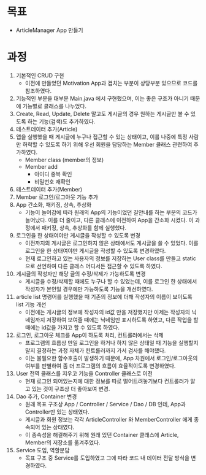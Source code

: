 # 목표
- ArticleManager App 만들기

# 과정
1. 기본적인 CRUD 구현
   - 이전에 만들었던 Motivation App과 겹치는 부분이 상당부분 있으므로 코드를 참조하였다.
2. 기능적인 부분을 대부분 Main.java 에서 구현했으며, 이는 좋은 구조가 아니기 때문에 기능별로 클래스를 나누었다.
3. Create, Read, Update, Delete 말고도 게시글의 경우 원하는 게시글만 볼 수 있도록 하는 기능(검색)도 추가하였다.
4. 테스트데이터 추가(Article)
5. 앱을 실행했을 때 게시글에 누구나 접근할 수 있는 상태이고, 이를 나중에 특정 사람만 허락할 수 있도록 하기 위해 우선 회원을 담당하는 Member 클래스 관련하여 추가하였다.
   - Member class (member의 정보)
   - Member add
     - 아이디 중복 확인
     - 비밀번호 재확인
6. 테스트데이터 추가(Member)
7. Member 로그인/로그아웃 기능 추가
8. App 간소화, 패키징, 상속, 추상화
   - 기능이 늘어감에 따라 원래의 App의 기능이었던 길안내를 하는 부분의 코드가 늘어났다. 이를 더 줄이고, 다른 클래스에 이전하여 App을 간소화 시켰다. 이 과정에서 패키징, 상속, 추상화를 함께 실행했다.
9. 로그인을 한 상태여야만 게시글을 작성할 수 있도록 변경
   - 이전까지의 게시글은 로그인하지 않은 상태에서도 게시글을 쓸 수 있었다. 이를 로그인을 한 상태여야만 게시글을 작성할 수 있도록 변경하였다.
   - 현재 로그인하고 있는 사용자의 정보를 저장하는 User class를 만들고 static으로 선언하여 다른 클래스 어디서든 접근할 수 있도록 하였다.
10. 게시글의 작성자만 해당 글의 수정/삭제가 가능하도록 변경
    - 게시글을 수정/삭제할 때에도 누구나 할 수 있었는데, 이를 로그인 한 상태에서 작성자가 본인일 경우에만 가능하도록 기능을 개선하였다. 
11. article list 명령어를 실행했을 때 기존의 정보에 더해 작성자의 이름이 보이도록 list 기능 개선
    - 이전에는 게시글의 정보에 작성자의 id값 만을 저장했지만 이제는 작성자의 닉네임까지 저장하여 보여줄 때에는 닉네임만 표시하도록 하였고, 다른 작업을 할 때에는 id값을 가지고 할 수 있도록 하였다. 
12. 로그인, 로그아웃 체크를 App이 하도록 처리, 컨트롤러에서는 삭제
    - 프로그램의 흐름상 만일 로그인을 하거나 하지 않은 상태일 때 기능을 실행할지 말지 결정하는 과정 자체가 컨트롤러까지 가서 검사를 해야했다.
    - 이는 불필요한 함수호출이 발생하기 때문에, App 차원에서 로그인/로그아웃의 여부를 판별하여 좀 더 프로그램의 흐름이 효율적이도록 변경하였다.
13. User 전역 클래스를 지우고 기능을 Controller 클래스로 이전
    - 현재 로그인 되어있는지에 대한 정보를 따로 떨어트려놓기보다 컨트롤러가 알고 있는 것이 구조상 더 좋아보여 변경. 
14. Dao 추가, Container 변경
    - 원래 목표 구조상 App / Controller / Service / Dao / DB 인데, App과 Controller만 있는 상태였다.
    - 게시글과 회원 정보는 각각 ArticleController 와 MemberController 에게 종속되어 있는 상태였다.
    - 이 종속성을 해결해주기 위해 원래 있던 Container 클래스에 Article, Member의 저장소를 옮겨주었다.
15. Service 도입, 역할분담
    - 목표 구조 중 Service를 도입하였고 그에 따라 코드 내 데이터 전달 방식을 변경하였다.

